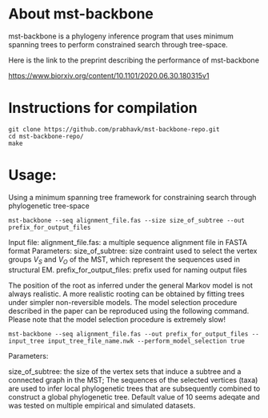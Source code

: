 # About mst-backbone

mst-backbone is a phylogeny inference program that uses minimum spanning trees to perform constrained search through tree-space. 

Here is the link to the preprint describing the performance of mst-backbone 

https://www.biorxiv.org/content/10.1101/2020.06.30.180315v1

# Instructions for compilation 


```console
git clone https://github.com/prabhavk/mst-backbone-repo.git 
cd mst-backbone-repo/
make

```

# Usage: 

Using a minimum spanning tree framework for constraining search through phylogenetic tree-space

```console
mst-backbone --seq alignment_file.fas --size size_of_subtree --out prefix_for_output_files
```
Input file:
alignment_file.fas: a multiple sequence alignment file in FASTA format
Parameters:
size_of_subtree: size contraint used to select the vertex groups $V_S$ and $V_O$ of the MST, which represent the sequences used in structural EM.
prefix_for_output_files: prefix used for naming output files

The position of the root as inferred under the general Markov model is not always realistic. A more realistic rooting can be obtained by fitting trees under simpler non-reversible models. The model selection procedure described in the paper can be reproduced using the following command. Please note that the model selection procedure is extremely slow!

```console
mst-backbone --seq alignment_file.fas --out prefix_for_output_files --input_tree input_tree_file_name.nwk --perform_model_selection true 
```


Parameters:


size_of_subtree: the size of the vertex sets that induce a subtree and a connected graph in the MST; The sequences of the selected vertices (taxa) are used to infer local phylogenetic trees that are subsequently combined to construct a global phylogenetic tree. Default value of 10 seems adeqate and was tested on multiple empirical and simulated datasets.
